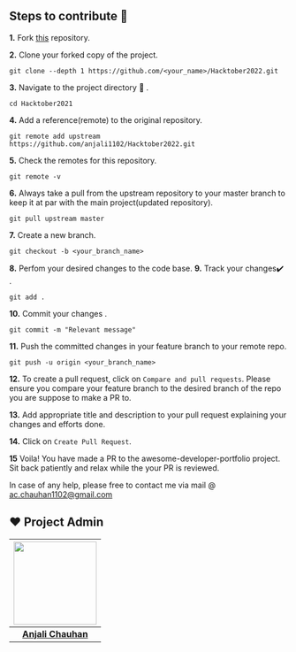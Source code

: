 ## Steps to contribute 🤩

**1.**  Fork [this](https://github.com/anjali1102/Hacktober2021.git) repository.

**2.**  Clone your forked copy of the project.

```
git clone --depth 1 https://github.com/<your_name>/Hacktober2022.git
```

**3.** Navigate to the project directory :file_folder: .

```
cd Hacktober2021

```

**4.** Add a reference(remote) to the original repository.

```
git remote add upstream https://github.com/anjali1102/Hacktober2022.git
```

**5.** Check the remotes for this repository.
```
git remote -v
```

**6.** Always take a pull from the upstream repository to your master branch to keep it at par with the main project(updated repository).

```
git pull upstream master
```

**7.** Create a new branch.

```
git checkout -b <your_branch_name>
```

**8.** Perfom your desired changes to the code base.
**9.** Track your changes:heavy_check_mark: .

```
git add . 
```

**10.** Commit your changes .

```
git commit -m "Relevant message"
```

**11.** Push the committed changes in your feature branch to your remote repo.
```
git push -u origin <your_branch_name>
```

**12.** To create a pull request, click on `Compare and pull requests`. Please ensure you compare your feature branch to the desired branch of the repo you are suppose to make a PR to.

**13.** Add appropriate title and description to your pull request explaining your changes and efforts done.

**14.** Click on `Create Pull Request`.

**15** Voila! You have made a PR to the awesome-developer-portfolio project. Sit back patiently and relax while the your PR is reviewed. 

 In case of any help, please free to contact me via mail @ ac.chauhan1102@gmail.com
 
## ❤️ Project Admin

|                                     <a href="https://github.com/anjali1102"><img src="https://pbs.twimg.com/profile_images/1512359113472483331/s91EWJGj_400x400.jpg" width=150px height=150px /></a>                                      |
| :-----------------------------------------------------------------------------------------------------------------------------------------------------------------------------------------------------------------------------------------------------------------: |
|                                                                                      **[Anjali Chauhan](https://www.linkedin.com/in/anjali1102/)**                                                                                    |
